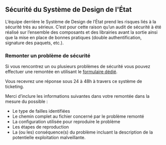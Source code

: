 ## Sécurité du Système de Design de l'État

L’équipe derrière le Système de Design de l’État prend les risques liés à la sécurité très au sérieux.
C’est pour cette raison qu’un audit de sécurité à été réalisé sur l’ensemble des composants et des librairies avant la sortie ainsi que la mise en place de bonnes pratiques (double authentification, signature des paquets, etc.).

### Remonter un problème de sécurité
Si vous rencontrez un ou plusieurs problèmes de sécurité vous pouvez effectuer une remontée en utilisant le [formulaire dédié](https://gouvfr.atlassian.net/servicedesk/customer/portal/1/group/1/create/4).

Vous recevrez une réponse sous 24 à 48h à travers ce système de ticketing.

Merci d’inclure les informations suivantes dans votre remontée dans la mesure du possible :
* Le type de failles identifiées
* Le chemin complet au fichier concerné par le problème remonté
* La configuration utilisée pour reproduire le problème
* Les étapes de reproduction
* La (ou les) conséquence(s) du problème incluant la description de la potentielle exploitation malveillante.


